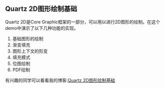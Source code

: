 
## Quartz 2D图形绘制基础

Quartz 2D是Core Graphic框架的一部分，可以用以进行2D图形的绘制。在这个demo中演示了以下几种功能的实现。
 
1. 基础图形的绘制
2. 渐变填充
3. 图形上下文的形变
4. 填充模式
5. 位图绘制
6. PDF绘制

有兴趣的同学可以看看我的博客:[Quartz 2D图形绘制基础](http://rustblogs.com/2016/01/06/quartz2D/)

